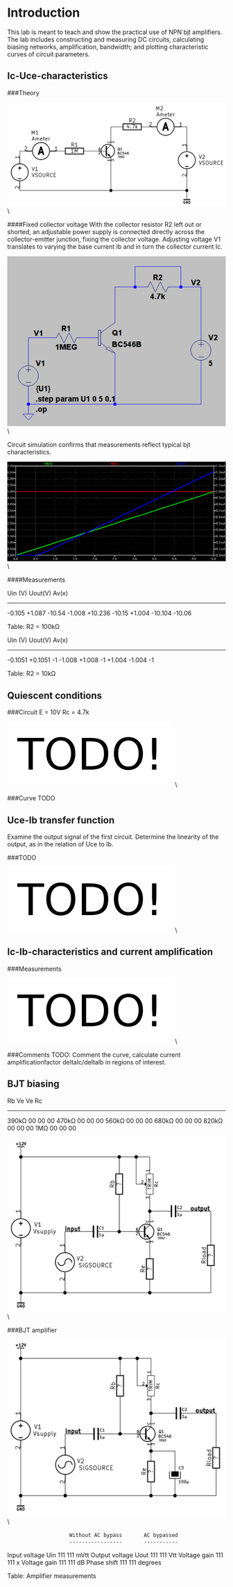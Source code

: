Introduction
============
This lab is meant to teach and show the practical use of NPN bjt amplifiers.
The lab includes constructing and measuring DC circuits, calculating biasing
networks, amplification, bandwidth; and plotting characteristic curves of
circuit parameters.

Ic-Uce-characteristics
----------------------

###Theory

![Measurement setup](img/ic-uce_schem.png)\  

####Fixed collector voltage
With the collector resistor R2 left out or shorted, an adjustable power supply
is connected directly across the collector-emitter junction, fixing the
collector voltage. Adjusting voltage V1 translates to varying the base
current Ib and in turn the collector current Ic. 

![Ltspice schematic](img/ic-uce_ltspice-schem.png)\  

Circuit simulation confirms that measurements reflect typical bjt
characteristics.

![Ltspice simulation of Ic-Uce-characteristics](img/ic-uce_ltspice-plot.png)\  


####Measurements

Uin (V)     Uout(V)     Av(x)
-------     -------     -----
-0.105      +1.087      -10.54
-1.008      +10.236     -10.15
+1.004      -10.104     -10.06

Table: R2 = 100kΩ


Uin (V)     Uout(V)     Av(x)
-------     -------     -----
-0.1051     +0.1051     -1
-1.008      +1.008      -1
+1.004      -1.004      -1

Table: R2 = 10kΩ


Quiescent conditions
--------------------

###Circuit
E = 10V Rc = 4.7k

![TODO](img/TODO.png)\  

###Curve
TODO


Uce-Ib transfer function
------------------------
Examine the output signal of the first circuit. Determine the linearity of the
output, as in the relation of Uce to Ib.

###TODO

![TODO](img/TODO.png)\  


Ic-Ib-characteristics and current amplification
-----------------------------------------------

###Measurements

![Ic as a function of Ib](img/TODO.png)\  

###Comments
TODO: Comment the curve, calculate current amplificationfactor deltaIc/deltaIb
in regions of interest.


BJT biasing
-----------

Rb          Ve          Ve          Rc 
--          --          --          --
390kΩ       00          00          00
470kΩ       00          00          00
560kΩ       00          00          00
680kΩ       00          00          00
820kΩ       00          00          00
1MΩ         00          00          00

![BJT biasing circuit](img/bjt-bias_1.png)\  


###BJT amplifier

![AC bypassed BJT amplifier](img/bjt-bias_2AC.png)\  


                        Without AC bypass       AC bypassed
                        -----------------       -----------
Input voltage Uin       111                     111             mVtt
Output voltage Uout     111                     111             Vtt
Voltage gain            111                     111             x
Voltage gain            111                     111             dB
Phase shift             111                     111             degrees

Table: Amplifier measurements
